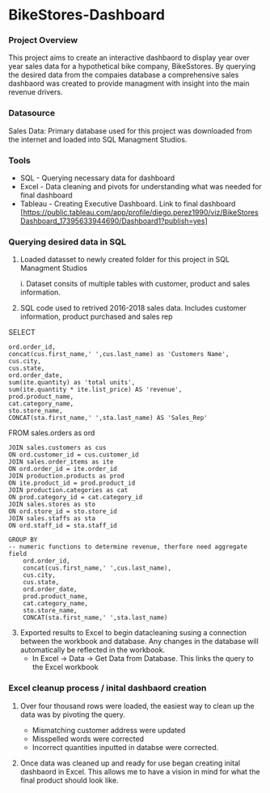 # BikeStores-Dashboard

### Project Overview
This project aims to create an interactive dashbaord to display year over year sales data for a hypothetical bike company, BikeSstores. By querying the desired data from the compaies database a comprehensive sales dashbaord was created to provide managment with insight into the main revenue drivers.

### Datasource

Sales Data: Primary database used for this project was downloaded from the internet and loaded into SQL Managment Studios. 

### Tools

- SQL - Querying necessary data for dashboard
- Excel - Data cleaning and pivots for understanding what was needed for final dashboard
- Tableau - Creating Executive Dashboard. Link to final dashboard [https://public.tableau.com/app/profile/diego.perez1990/viz/BikeStoresDashboard_17395633944690/Dashboard1?publish=yes]

### Querying desired data in SQL

1. Loaded datasset to newly created folder for this project in SQL Managment Studios
   
    i. Dataset consits of multiple tables with customer, product and sales information.

2. SQL code used to retrived 2016-2018 sales data. Includes customer information, product purchased and sales rep
   
SELECT
   
	ord.order_id,
	concat(cus.first_name,' ',cus.last_name) as 'Customers Name', 
    cus.city,	 
    cus.state,	
    ord.order_date,	
    sum(ite.quantity) as 'total units',
    sum(ite.quantity * ite.list_price) AS 'revenue',
    prod.product_name,
    cat.category_name,
    sto.store_name,
    CONCAT(sta.first_name,' ',sta.last_name) AS 'Sales_Rep'
    
  FROM sales.orders as ord
  
    JOIN sales.customers as cus 
    ON ord.customer_id = cus.customer_id
    JOIN sales.order_items as ite
    ON ord.order_id = ite.order_id
    JOIN production.products as prod
    ON ite.product_id = prod.product_id
    JOIN production.categories as cat
    ON prod.category_id = cat.category_id
    JOIN sales.stores as sto
    ON ord.store_id = sto.store_id
    JOIN sales.staffs as sta
    ON ord.staff_id = sta.staff_id

    GROUP BY
    -- numeric functions to determine revenue, therfore need aggregate field
    	ord.order_id,
    	concat(cus.first_name,' ',cus.last_name), 
    	cus.city,
    	cus.state,
    	ord.order_date,
    	prod.product_name,
    	cat.category_name,
    	sto.store_name,
    	CONCAT(sta.first_name,' ',sta.last_name)

  3. Exported  results to Excel to begin datacleaning susing a connection between the workbook and database. Any changes in the database will automatically be reflected in the workbook.
     - In Excel -> Data -> Get Data from Database. This links the query to the Excel workbook
    
### Excel cleanup process / inital dashbaord creation

1. Over four thousand rows were loaded, the easiest way to clean up the data was by pivoting the query.

   - Mismatching customer address were updated
   - Misspelled words were corrected
   - Incorrect quantities inputted in databse were corrected.
  
2. Once data was cleaned up and ready for use began creating inital dashbaord in Excel. This allows me to have a vision in mind for what the final product should look like.   



